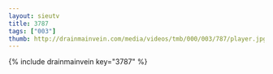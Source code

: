 ```yaml
--- 
layout: sieutv
title: 3787
tags: ["003"]
thumb: http://drainmainvein.com/media/videos/tmb/000/003/787/player.jpg
---
```

{% include drainmainvein key="3787" %} 
